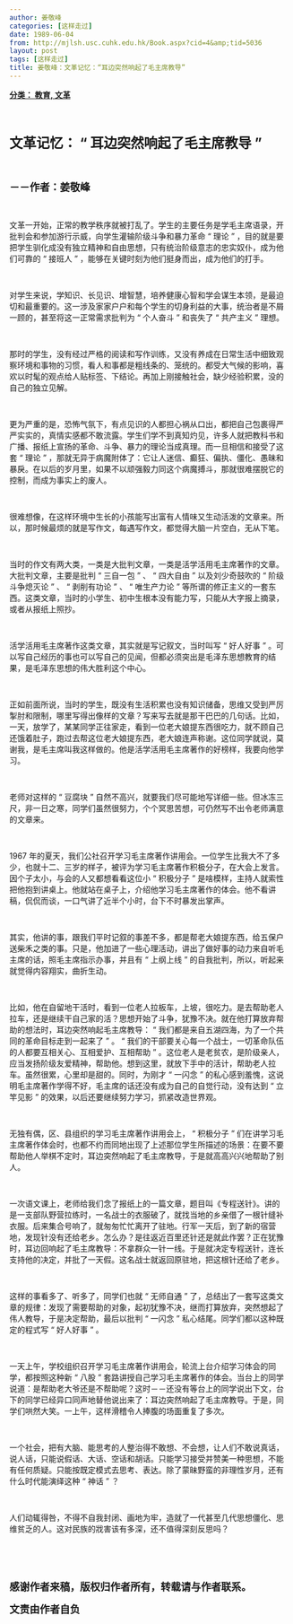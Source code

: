 ```yaml
---
author: 姜敬峰
categories: [这样走过]
date: 1989-06-04
from: http://mjlsh.usc.cuhk.edu.hk/Book.aspx?cid=4&amp;tid=5036
layout: post
tags: [这样走过]
title: 姜敬峰：文革记忆：“耳边突然响起了毛主席教导”
---
```


<div style="margin: 15px 10px 10px 0px;">
<div>
<span id="ctl00_ContentPlaceHolder1_chapter1_SubjectLabel" style="font-weight:bold;text-decoration:underline;">
   分类： 教育, 文革
  </span>
</div>
<p class="p1">
<b>
<font size="5">
<span class="s1">
</span>
<br/>
</font>
</b>
</p>
<p class="p2">
<b>
<font size="5">
<span class="s1" style="">
     文革记忆：
    </span>
<span class="s2" style="">
     “
    </span>
<span class="s1" style="">
     耳边突然响起了毛主席教导
    </span>
<span class="s2" style="">
     ”
    </span>
</font>
</b>
</p>
<p class="p1">
<b>
<font size="4">
<span class="s1">
</span>
<br/>
</font>
</b>
</p>
<p class="p2">
<span class="s1">
<b>
<font size="4">
     －－作者：姜敬峰
    </font>
</b>
</span>
</p>
<p class="p1">
<span class="s1">
</span>
<br/>
</p>
<p class="p2">
<span class="s1">
   文革一开始，正常的教学秩序就被打乱了。学生的主要任务是学毛主席语录，开批判会和参加游行示威，向学生灌输阶级斗争和暴力革命
  </span>
<span class="s2">
   “
  </span>
<span class="s1">
   理论
  </span>
<span class="s2">
   ”
  </span>
<span class="s1">
   ，目的就是要把学生驯化成没有独立精神和自由思想，只有统治阶级意志的忠实奴仆，成为他们可靠的
  </span>
<span class="s2">
   “
  </span>
<span class="s1">
   接班人
  </span>
<span class="s2">
   ”
  </span>
<span class="s1">
   ，能够在关键时刻为他们挺身而出，成为他们的打手。
  </span>
</p>
<p class="p1">
<span class="s1">
</span>
<br/>
</p>
<p class="p2">
<span class="s1">
   对学生来说，学知识、长见识、增智慧，培养健康心智和学会谋生本领，是最迫切和最重要的。这一涉及家家户户和每个学生的切身利益的大事，统治者是不屑一顾的，甚至将这一正常需求批判为
  </span>
<span class="s2">
   “
  </span>
<span class="s1">
   个人奋斗
  </span>
<span class="s2">
   ”
  </span>
<span class="s1">
   和丧失了
  </span>
<span class="s2">
   “
  </span>
<span class="s1">
   共产主义
  </span>
<span class="s2">
   ”
  </span>
<span class="s1">
   理想。
  </span>
</p>
<p class="p1">
<span class="s1">
</span>
<br/>
</p>
<p class="p2">
<span class="s1">
   那时的学生，没有经过严格的阅读和写作训练，又没有养成在日常生活中细致观察环境和事物的习惯，看人和事都是粗线条的、笼统的。都受大气候的影响，喜欢以时髦的观点给人贴标签、下结论。再加上刚接触社会，缺少经验积累，没的自己的独立见解。
  </span>
</p>
<p class="p1">
<span class="s1">
</span>
<br/>
</p>
<p class="p2">
<span class="s1">
   更为严重的是，恐怖气氛下，有点见识的人都担心祸从口出，都把自己包裹得严严实实的，真情实感都不敢流露。学生们学不到真知灼见，许多人就把教科书和广播、报纸上宣扬的革命、斗争、暴力的理论当成真理。而一旦相信和接受了这套
  </span>
<span class="s2">
   “
  </span>
<span class="s1">
   理论
  </span>
<span class="s2">
   ”
  </span>
<span class="s1">
   ，那就无异于病魔附体了：它让人迷信、癫狂、偏执、僵化、愚昧和暴戾。在以后的岁月里，如果不以顽强毅力同这个病魔搏斗，那就很难摆脱它的控制，而成为事实上的废人。
  </span>
</p>
<p class="p1">
<span class="s1">
</span>
<br/>
</p>
<p class="p2">
<span class="s1">
   很难想像，在这样环境中生长的小孩能写出富有人情味又生动活泼的文章来。所以，那时候最烦的就是写作文，每遇写作文，都觉得大脑一片空白，无从下笔。
  </span>
</p>
<p class="p1">
<span class="s1">
</span>
<br/>
</p>
<p class="p2">
<span class="s1">
   当时的作文有两大类，一类是大批判文章，一类是活学活用毛主席著作的文章。大批判文章，主要是批判
  </span>
<span class="s2">
   “
  </span>
<span class="s1">
   三自一包
  </span>
<span class="s2">
   ”
  </span>
<span class="s1">
   、
  </span>
<span class="s2">
   “
  </span>
<span class="s1">
   四大自由
  </span>
<span class="s2">
   ”
  </span>
<span class="s1">
   以及刘少奇鼓吹的
  </span>
<span class="s2">
   “
  </span>
<span class="s1">
   阶级斗争熄灭论
  </span>
<span class="s2">
   ”
  </span>
<span class="s1">
   、
  </span>
<span class="s2">
   “
  </span>
<span class="s1">
   剥削有功论
  </span>
<span class="s2">
   ”
  </span>
<span class="s1">
   、
  </span>
<span class="s2">
   “
  </span>
<span class="s1">
   唯生产力论
  </span>
<span class="s2">
   ”
  </span>
<span class="s1">
   等所谓的修正主义的一套东西。这类文章，当时的小学生、初中生根本没有能力写，只能从大字报上摘录，或者从报纸上照抄。
  </span>
</p>
<p class="p1">
<span class="s1">
</span>
<br/>
</p>
<p class="p2">
<span class="s1">
   活学活用毛主席著作这类文章，其实就是写记叙文，当时叫写
  </span>
<span class="s2">
   “
  </span>
<span class="s1">
   好人好事
  </span>
<span class="s2">
   ”
  </span>
<span class="s1">
   。可以写自己经历的事也可以写自己的见闻，但都必须突出是毛泽东思想教育的结果，是毛泽东思想的伟大胜利这个中心。
  </span>
</p>
<p class="p1">
<span class="s1">
</span>
<br/>
</p>
<p class="p2">
<span class="s1">
   正如前面所说，当时的学生，既没有生活积累也没有知识储备，思维又受到严厉掣肘和限制，哪里写得出像样的文章？写来写去就是那干巴巴的几句话。比如，一天，放学了，某某同学正往家走，看到一位老大娘提东西很吃力，就不顾自己还饿着肚子，跑过去帮这位老大娘提东西，老大娘连声称谢。这位同学就说，莫谢我，是毛主席叫我这样做的。他是活学活用毛主席著作的好榜样，我要向他学习。
  </span>
</p>
<p class="p1">
<span class="s1">
</span>
<br/>
</p>
<p class="p2">
<span class="s1">
   老师对这样的
  </span>
<span class="s2">
   “
  </span>
<span class="s1">
   豆腐块
  </span>
<span class="s2">
   ”
  </span>
<span class="s1">
   自然不高兴，就要我们尽可能地写详细一些。但冰冻三尺，非一日之寒，同学们虽然很努力，个个冥思苦想，可仍然写不出令老师满意的文章来。
  </span>
</p>
<p class="p1">
<span class="s1">
</span>
<br/>
</p>
<p class="p2">
<span class="s2">
   1967
  </span>
<span class="s1">
   年的夏天，我们公社召开学习毛主席著作讲用会。一位学生比我大不了多少，也就十二、三岁的样子，被评为学习毛主席著作积极分子，在大会上发言。因个子太小，与会的人又都想看看这位小
  </span>
<span class="s2">
   “
  </span>
<span class="s1">
   积极分子
  </span>
<span class="s2">
   ”
  </span>
<span class="s1">
   是啥模样，主持人就索性把他抱到讲桌上。他就站在桌子上，介绍他学习毛主席著作的体会。他不看讲稿，侃侃而谈，一口气讲了近半个小时，台下不时暴发出掌声。
  </span>
</p>
<p class="p1">
<span class="s1">
</span>
<br/>
</p>
<p class="p2">
<span class="s1">
   其实，他讲的事，跟我们平时记叙的事差不多，都是帮老大娘提东西，给五保户送柴禾之类的事。只是，他加进了一些心理活动，讲出了做好事的动力来自听毛主席的话，照毛主席指示办事，并且有
  </span>
<span class="s2">
   “
  </span>
<span class="s1">
   上纲上线
  </span>
<span class="s2">
   ”
  </span>
<span class="s1">
   的自我批判，所以，听起来就觉得内容翔实，曲折生动。
  </span>
</p>
<p class="p1">
<span class="s1">
</span>
<br/>
</p>
<p class="p2">
<span class="s1">
   比如，他在自留地干活时，看到一位老人拉板车，上坡，很吃力。是去帮助老人拉车，还是继续干自己家的活？思想开始了斗争，犹豫不决。就在他打算放弃帮助的想法时，耳边突然响起毛主席教导：
  </span>
<span class="s2">
   “
  </span>
<span class="s1">
   我们都是来自五湖四海，为了一个共同的革命目标走到一起来了
  </span>
<span class="s2">
   ”
  </span>
<span class="s1">
   。
  </span>
<span class="s2">
   “
  </span>
<span class="s1">
   我们的干部要关心每一个战士，一切革命队伍的人都要互相关心、互相爱护、互相帮助
  </span>
<span class="s2">
   ”
  </span>
<span class="s1">
   。这位老人是老贫农，是阶级亲人，应当发扬阶级友爱精神，帮助他。想到这里，就放下手中的活计，帮助老人拉车。虽然很累，心里却是甜的。同时，为刚才
  </span>
<span class="s2">
   “
  </span>
<span class="s1">
   一闪念
  </span>
<span class="s2">
   ”
  </span>
<span class="s1">
   的私心感到羞愧，这说明毛主席著作学得不好，毛主席的话还没有成为自己的自觉行动，没有达到
  </span>
<span class="s2">
   “
  </span>
<span class="s1">
   立竿见影
  </span>
<span class="s2">
   ”
  </span>
<span class="s1">
   的效果，以后还要继续努力学习，抓紧改造世界观。
  </span>
</p>
<p class="p1">
<span class="s1">
</span>
<br/>
</p>
<p class="p2">
<span class="s1">
   无独有偶，区、县组织的学习毛主席著作讲用会上，
  </span>
<span class="s2">
   “
  </span>
<span class="s1">
   积极分子
  </span>
<span class="s2">
   ”
  </span>
<span class="s1">
   们在讲学习毛主席著作体会时，也都不约而同地出现了上述那位学生所描述的场景：在要不要帮助他人举棋不定时，耳边突然响起了毛主席教导，于是就高高兴兴地帮助了别人。
  </span>
</p>
<p class="p1">
<span class="s1">
</span>
<br/>
</p>
<p class="p2">
<span class="s1">
   一次语文课上，老师给我们念了报纸上的一篇文章，题目叫《专程送针》。讲的是一支部队野营拉练时，一名战士的衣服破了，就找当地的乡亲借了一根针缝补衣服。后来集合号响了，就匆匆忙忙离开了驻地。行军一天后，到了新的宿营地，发现针没有还给老乡。怎么办？是往返近百里还针还是就此作罢？正在犹豫时，耳边回响起了毛主席教导：不拿群众一针一线。于是就决定专程送针，连长支持他的决定，并批了一天假。这名战士就返回原驻地，把这根针还给了老乡。
  </span>
</p>
<p class="p1">
<span class="s1">
</span>
<br/>
</p>
<p class="p2">
<span class="s1">
   这样的事看多了、听多了，同学们也就
  </span>
<span class="s2">
   “
  </span>
<span class="s1">
   无师自通
  </span>
<span class="s2">
   ”
  </span>
<span class="s1">
   了，总结出了一套写这类文章的规律：发现了需要帮助的对象，起初犹豫不决，继而打算放弃，突然想起了伟人教导，于是决定帮助，最后以批判
  </span>
<span class="s2">
   “
  </span>
<span class="s1">
   一闪念
  </span>
<span class="s2">
   ”
  </span>
<span class="s1">
   私心结尾。同学们都以这种既定的程式写
  </span>
<span class="s2">
   “
  </span>
<span class="s1">
   好人好事
  </span>
<span class="s2">
   ”
  </span>
<span class="s1">
   。
  </span>
</p>
<p class="p1">
<span class="s1">
</span>
<br/>
</p>
<p class="p2">
<span class="s1">
   一天上午，学校组织召开学习毛主席著作讲用会，轮流上台介绍学习体会的同学，都按照这种新
  </span>
<span class="s2">
   “
  </span>
<span class="s1">
   八股
  </span>
<span class="s2">
   ”
  </span>
<span class="s1">
   套路讲授自己学习毛主席著作的体会。当台上的同学说道：是帮助老大爷还是不帮助呢？这时－－还没有等台上的同学说出下文，台下的同学已经异口同声地替他说出来了：耳边突然响起了毛主席教导。于是，同学们哄然大笑。一上午，这样滑稽令人捧腹的场面重复了多次。
  </span>
</p>
<p class="p1">
<span class="s1">
</span>
<br/>
</p>
<p class="p2">
<span class="s1">
   一个社会，把有大脑、能思考的人整治得不敢想、不会想，让人们不敢说真话，说人话，只能说假话、大话、空话和胡话。只能学习接受并赞美一种思想，不能有任何质疑。只能按既定模式去思考、表达。除了蒙昧野蛮的非理性岁月，还有什么时代能演绎这种
  </span>
<span class="s2">
   “
  </span>
<span class="s1">
   神话
  </span>
<span class="s2">
   ”
  </span>
<span class="s1">
   ？
  </span>
</p>
<p class="p1">
<span class="s1">
</span>
<br/>
</p>
<p class="p2">
<span class="s1">
   人们动辄得咎，不得不自我封闭、画地为牢，造就了一代甚至几代思想僵化、思维贫乏的人。这对民族的戕害该有多深，还不值得深刻反思吗？
  </span>
</p>
<p class="p1">
<span class="s1">
</span>
<br/>
</p>
<p class="p1">
<b>
<font size="4">
<span class="s1">
</span>
<br/>
</font>
</b>
</p>
<p class="p2">
<span class="s1">
<b>
<font size="4">
     感谢作者来稿，版权归作者所有，转载请与作者联系。
    </font>
</b>
</span>
</p>
<p class="p2">
<span class="s1">
<b>
<font size="4">
     文责由作者自负
    </font>
</b>
</span>
</p>
</div>
